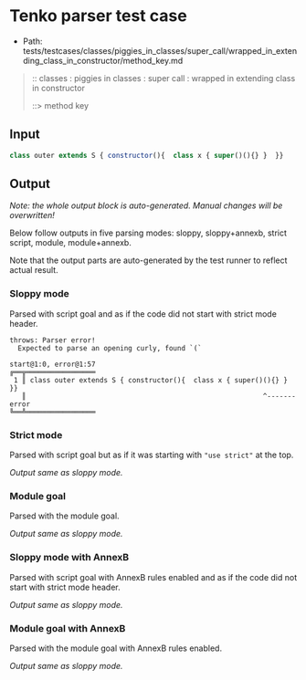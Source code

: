 # Tenko parser test case

- Path: tests/testcases/classes/piggies_in_classes/super_call/wrapped_in_extending_class_in_constructor/method_key.md

> :: classes : piggies in classes : super call : wrapped in extending class in constructor
>
> ::> method key

## Input

`````js
class outer extends S { constructor(){  class x { super()(){} }  }}
`````

## Output

_Note: the whole output block is auto-generated. Manual changes will be overwritten!_

Below follow outputs in five parsing modes: sloppy, sloppy+annexb, strict script, module, module+annexb.

Note that the output parts are auto-generated by the test runner to reflect actual result.

### Sloppy mode

Parsed with script goal and as if the code did not start with strict mode header.

`````
throws: Parser error!
  Expected to parse an opening curly, found `(`

start@1:0, error@1:57
╔══╦═════════════════
 1 ║ class outer extends S { constructor(){  class x { super()(){} }  }}
   ║                                                          ^------- error
╚══╩═════════════════

`````

### Strict mode

Parsed with script goal but as if it was starting with `"use strict"` at the top.

_Output same as sloppy mode._

### Module goal

Parsed with the module goal.

_Output same as sloppy mode._

### Sloppy mode with AnnexB

Parsed with script goal with AnnexB rules enabled and as if the code did not start with strict mode header.

_Output same as sloppy mode._

### Module goal with AnnexB

Parsed with the module goal with AnnexB rules enabled.

_Output same as sloppy mode._
